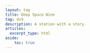 ```yaml
---
layout: tag
title: Deep Space Nine
tag: ds9
description: A station with a story.
articles:
  excerpt_type: html
aside: 
    toc: true
---
```


